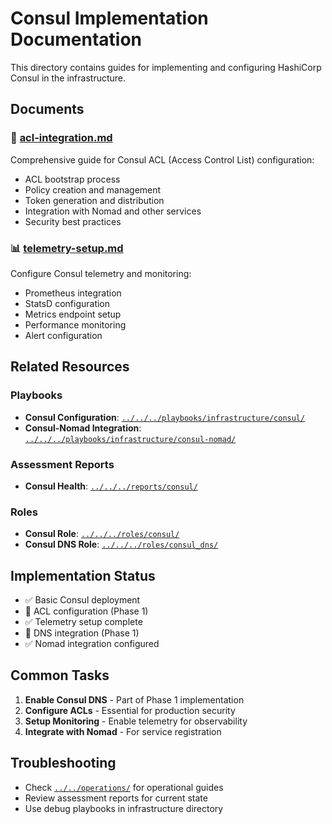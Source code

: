 # Consul Implementation Documentation

This directory contains guides for implementing and configuring HashiCorp Consul in the infrastructure.

## Documents

### 🔐 [acl-integration.md](acl-integration.md)
Comprehensive guide for Consul ACL (Access Control List) configuration:
- ACL bootstrap process
- Policy creation and management
- Token generation and distribution
- Integration with Nomad and other services
- Security best practices

### 📊 [telemetry-setup.md](telemetry-setup.md)
Configure Consul telemetry and monitoring:
- Prometheus integration
- StatsD configuration
- Metrics endpoint setup
- Performance monitoring
- Alert configuration

## Related Resources

### Playbooks
- **Consul Configuration**: [`../../../playbooks/infrastructure/consul/`](../../../playbooks/infrastructure/consul/)
- **Consul-Nomad Integration**: [`../../../playbooks/infrastructure/consul-nomad/`](../../../playbooks/infrastructure/consul-nomad/)

### Assessment Reports
- **Consul Health**: [`../../../reports/consul/`](../../../reports/consul/)

### Roles
- **Consul Role**: [`../../../roles/consul/`](../../../roles/consul/)
- **Consul DNS Role**: [`../../../roles/consul_dns/`](../../../roles/consul_dns/)

## Implementation Status

- ✅ Basic Consul deployment
- 🚧 ACL configuration (Phase 1)
- ✅ Telemetry setup complete
- 🚧 DNS integration (Phase 1)
- ✅ Nomad integration configured

## Common Tasks

1. **Enable Consul DNS** - Part of Phase 1 implementation
2. **Configure ACLs** - Essential for production security
3. **Setup Monitoring** - Enable telemetry for observability
4. **Integrate with Nomad** - For service registration

## Troubleshooting

- Check [`../../operations/`](../../operations/) for operational guides
- Review assessment reports for current state
- Use debug playbooks in infrastructure directory
